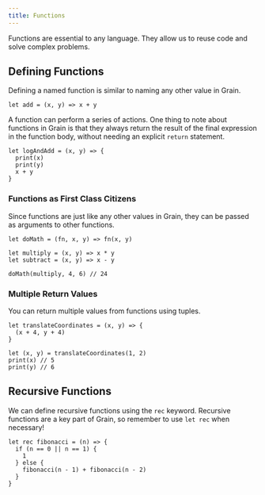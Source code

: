 ```yaml
---
title: Functions
---
```


Functions are essential to any language. They allow us to reuse code and solve complex problems.

## Defining Functions

Defining a named function is similar to naming any other value in Grain.

```grain
let add = (x, y) => x + y
```

A function can perform a series of actions. One thing to note about functions in Grain is that they always return the result of the final expression in the function body, without needing an explicit `return` statement.

```grain
let logAndAdd = (x, y) => {
  print(x)
  print(y)
  x + y
}
```

### Functions as First Class Citizens

Since functions are just like any other values in Grain, they can be passed as arguments to other functions.

```grain
let doMath = (fn, x, y) => fn(x, y)

let multiply = (x, y) => x * y
let subtract = (x, y) => x - y

doMath(multiply, 4, 6) // 24
```

### Multiple Return Values

You can return multiple values from functions using tuples.

```grain
let translateCoordinates = (x, y) => {
  (x + 4, y + 4)
}

let (x, y) = translateCoordinates(1, 2)
print(x) // 5
print(y) // 6
```

## Recursive Functions

We can define recursive functions using the `rec` keyword. Recursive functions are a key part of Grain, so remember to use `let rec` when necessary!

```grain
let rec fibonacci = (n) => {
  if (n == 0 || n == 1) {
    1
  } else {
    fibonacci(n - 1) + fibonacci(n - 2)
  }
}
```

